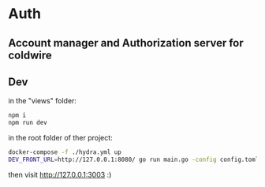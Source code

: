 # Auth
## Account manager and Authorization server for coldwire

## Dev

in the "views" folder: 
```sh
npm i
npm run dev
```

in the root folder of ther project:
```sh
docker-compose -f ./hydra.yml up
DEV_FRONT_URL=http://127.0.0.1:8080/ go run main.go -config config.toml
```

then visit http://127.0.0.1:3003 :)